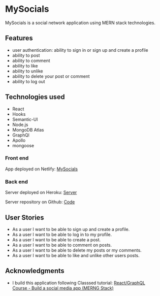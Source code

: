 # MySocials

MySocials is a social network application using MERN stack technologies. 

## Features
- user authentication: ability to sign in or sign up and create a profile
- ability to post 
- ability to comment
- ability to like
- ability to unlike
- ability to delete your post or comment
- ability to log out

## Technologies used
- React
- Hooks
- Semantic-UI
- Node.js
- MongoDB Atlas
- GraphQl
- Apollo
- mongoose

### Front end 
App deployed on Netlify: [MySocials](https://mysocialsapp.netlify.app/)

### Back end 
Server deployed on Heroku: [Server](https://stark-peak-97627.herokuapp.com/)

Server repository on Github: [Code](https://github.com/luluse/mySocials-server)

## User Stories
- As a user I want to be able to sign up and create a profile.
- As a user I want to be able to log in to my profile.
- As a user I want to be able to create a post.
- As a user I want to be able to comment on posts.
- As a user I want to be able to delete my posts or my comments.
- As a user I want to be able to like and unlike other users posts.

## Acknowledgments
- I build this application following Classsed tutorial: [React/GraphQL Course - Build a social media app (MERNG Stack)](https://www.youtube.com/watch?v=n1mdAPFq2Os)